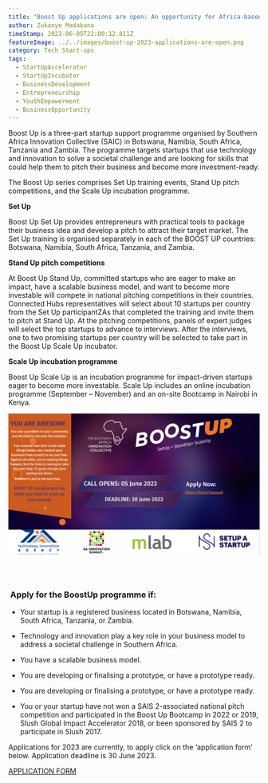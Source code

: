 ```yaml
---
title: "Boost Up applications are open: An opportunity for Africa-based startups"
author: Zukanye Madakana
timeStamp: 2023-06-05T22:00:12.811Z
featureImage: ../../images/boost-up-2023-applications-are-open.png
category: Tech Start-ups
tags:
  - StartUpAccelerator
  - StartUpIncubator
  - BusinessDevelopment
  - Entrepreneurship
  - YouthEmpowerment
  - BusinessOpportunity
---
```

Boost Up is a three-part startup support programme organised by Southern Africa Innovation Collective (SAIC) in Botswana, Namibia, South Africa, Tanzania and Zambia. The programme targets startups that use technology and innovation to solve a societal challenge and are looking for skills that could help them to pitch their business and become more investment-ready.

The Boost Up series comprises Set Up training events, Stand Up pitch competitions, and the Scale Up incubation programme.

**Set Up** 

Boost Up Set Up provides entrepreneurs with practical tools to package their business idea and develop a pitch to attract their target market. The Set Up training is organised separately in each of the BOOST UP countries: Botswana, Namibia, South Africa, Tanzania, and Zambia.

**Stand Up pitch competitions** 

At Boost Up Stand Up, committed startups who are eager to make an impact, have a scalable business model, and want to become more investable will compete in national pitching competitions in their countries. Connected Hubs representatives will select about 10 startups per country from the Set Up participantZAs that completed the training and invite them to pitch at Stand Up. At the pitching competitions, panels of expert judges will select the top startups to advance to interviews. After the interviews, one to two promising startups per country will be selected to take part in the Boost Up Scale Up incubator.

**Scale Up incubation programme** 

Boost Up Scale Up is an incubation programme for impact-driven startups eager to become more investable. Scale Up includes an online incubation programme (September – November) and an on-site Bootcamp in Nairobi in Kenya.

![Boost Up Social Media Banner announcing the call. ](../../images/boost-up-social-media-banner.png)

###     

###  Apply for the BoostUp programme if: 

* Your startup is a registered business located in Botswana, Namibia, South Africa, Tanzania, or Zambia.


* Technology and innovation play a key role in your business model to address a societal challenge in Southern Africa.


* You have a scalable business model.


* You are developing or finalising a prototype, or have a prototype ready.


* You are developing or finalising a prototype, or have a prototype ready. 


* You or your startup have not won a SAIS 2-associated national pitch competition and participated in the Boost Up Bootcamp in 2022 or 2019, Slush Global Impact Accelerator 2018, or been sponsored by SAIS 2 to participate in Slush 2017.



Applications for 2023 are currently, to apply click on the ‘application form’ below. Application deadline is 30 June 2023.

[APPLICATION FORM](https://bit.ly/3quxpsD)